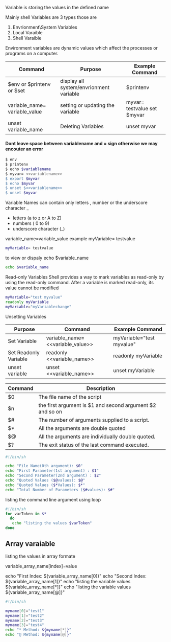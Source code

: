 Variable is storing the values in the defined name

Mainly shell Variables are 3 types those are 
 
   1. Envrionment\System Variables
   2. Local Varaible 
   3. Shell Varaible
   
   
   Environment variables are dynamic values which affect the processes or programs on a computer.
   
| Command | Purpose | Example Command | 
| ------ | ------ | ---- |
| $env or $printenv or $set | display all system/envrionment variable | $printenv | 
| variable_name= variable_value |setting or updating the variable | myvar= testvalue set $myvar |
| unset variable_name |Deleting Variables |unset myvar | 

#### Dont leave space between variablename and = sign otherwise we may encouter an error

```sh
$ env
$ printenv
$ echo $variablename
$ myvar= <<variablename>>
$ export $myvar
$ echo $myvar
$ unset $<<variablename>>
$ unset $myvar
```


Variable Names can contain only letters , number or the underscore character _
  - letters (a to z or A to Z)
  - numbers ( 0 to 9)
  - underscore character (_)
   
  
variable_name=variable_value
example myVariable= testvalue
```sh 
myVariable= testvalue
```
to view or dispaly 
echo $variable_name
```sh 
echo $variable_name
```

Read-only Variables
Shell provides a way to mark variables as read-only by using the read-only command. After a variable is marked read-only, its value cannot be modified 

```sh
myVariable="test myvalue"
readonly myVariable
myVariable="myVariablechange"
```

Unsetting Variables


| Purpose  | Command | Example Command | 
| ------ | ------ | ---- |
| Set Variable | variable_name= <<variable_value>> | myVariable="test myvalue" | 
| Set Readonly Variable| readonly <<variable_name>>| readonly myVariable |
| unset variable | unset  <<variable_name>>  |unset myVariable | 



| Command   | Description |  
| ------ | ------ |
| $0 | The file name of the script | 
| $n | the first argument is $1 and second argument $2 and so on |
| $# | The number of arguments supplied to a script. |
| $* | All the arguments are double quoted |
| $@ | All the arguments are individually double quoted. |
| $? | The exit status of the last command executed. |


```sh 
#!/bin/sh

echo "File Name(0th argument): $0"
echo "First Parameter(1st argument) : $1"
echo "Second Parameter(2nd argument) : $2"
echo "Quoted Values ($@values): $@"
echo "Quoted Values ($*Values): $*"
echo "Total Number of Parameters ($#values): $#"
```

listing the command line argument using loop 
```sh
#!/bin/sh
for varToken in $*
  do 
   echo "listing the values $varToken"
done 
```

## Array varaiable 

listing the values in array formate

variable_array_name[index]=value


echo "First Index: ${variable_array_name[0]}"
echo "Second Index: ${variable_array_name[1]}"
echo "listing the variable values ${variable_array_name[*]}"
echo "listing the variable values ${variable_array_name[@]}"

```sh
#!/bin/sh

myname[0]="test1"
myname[1]="test2"
myname[2]="test3"
myname[3]="test4"
echo "* Method: ${myname[*]}"
echo "@ Method: ${myname[@]}"
```
